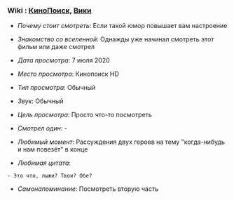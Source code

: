 ### Wiki : [КиноПоиск](https://www.kinopoisk.ru/film/5185/), [Вики](https://ru.wikipedia.org/wiki/%D0%A2%D1%83%D0%BF%D0%BE%D0%B9_%D0%B8_%D0%B5%D1%89%D1%91_%D1%82%D1%83%D0%BF%D0%B5%D0%B5)

* *Почему стоит смотреть*: Если такой юмор повышает вам настроение

* *Знакомство со вселенной*: Однажды уже начинал смотреть этот фильм или даже смотрел
* *Дата просмотра*: 7 июля 2020
* *Место просмотра*: Кинопоиск HD
* *Тип просмотра*: Обычный
* *Звук*: Обычный
* *Цель просмотра*: Просто что-то посмотреть
* *Смотрел один*: -
* *Любимый момент*: Рассуждения двух героев на тему "когда-нибудь и нам повезёт" в конце
* *Любимая цитата*:
```
- Это что, лыжи? Твои? Обе?
```
* *Самонапоминание*: Посмотреть вторую часть
